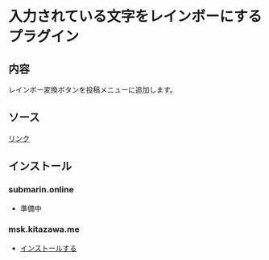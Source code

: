 # 入力されている文字をレインボーにするプラグイン

## 内容
レインボー変換ボタンを投稿メニューに追加します。

## ソース
[リンク](https://github.com/elysion-pre/MisskeyPlugins/blob/main/src/text_to_rainbow.is)

## インストール

### submarin.online
 - 準備中

### msk.kitazawa.me
- [インストールする](https://msk.kitazawa.me/install-extentions?url=https://elysion-pre.github.io/MisskeyPlugins/json/text_to_rainbow.json&hash=707406be62bb94e95b9c7c3261784818f05410696a23b7f1f421f8e30f423d8fadc7a62c71b34b083db9fa0b58b4d0fe61df10eda34da295244456aecb5e09c6)